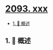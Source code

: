 # [2093. xxx](https://github.com/Tdahuyou/TNotes.leetcode/tree/main/notes/2093.%20xxx)

<!-- region:toc -->

- [1. 📝 概述](#1--概述)

<!-- endregion:toc -->

## 1. 📝 概述

